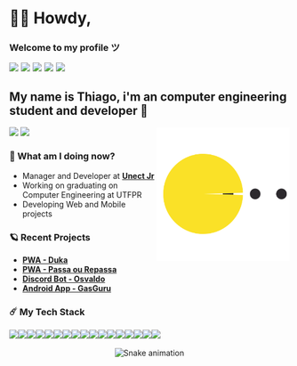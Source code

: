 # 👋🏻 Howdy,
### Welcome to my profile ツ

<a href="https://www.linkedin.com/in/thiagowaib/" target="_blank"><img src="https://img.shields.io/badge/-linkedin-blue?style=for-the-badge&logo=linkedin&logoColor=white" target="_blank"></a><img src="https://github.com/Dangocan/duka/blob/master/.github/Assets/Images/padding.png?raw=true" width="5px"><a href="mailto:thiagowaib@gmail.com" target="_blank"><img src="https://img.shields.io/badge/-Gmail-c14438?style=for-the-badge&logo=Gmail&logoColor=white"></a><img src="https://github.com/Dangocan/duka/blob/master/.github/Assets/Images/padding.png?raw=true" width="5px"><a href="https://www.instagram.com/thiagowaib/" target="_blank"><img src="https://img.shields.io/badge/-instagram-7f38c1?style=for-the-badge&logo=instagram&logoColor=white" target="_blank"></a><img src="https://github.com/Dangocan/duka/blob/master/.github/Assets/Images/padding.png?raw=true" width="5px"><a href="https://open.spotify.com/user/ysosuh5rfp286to7ngkaalisz?si=c5f1b8d48b594dde" target="_blank"><img src="https://img.shields.io/badge/-spotify-18ad0c?style=for-the-badge&logo=spotify&logoColor=white" target="_blank"></a><img src="https://github.com/Dangocan/duka/blob/master/.github/Assets/Images/padding.png?raw=true" width="5px"><a href="https://steamcommunity.com/profiles/76561198081140542/" target="_blank"><img src="https://img.shields.io/badge/-steam-1a1a1a?style=for-the-badge&logo=steam&logoColor=white" target="_blank"></a>
## My name is Thiago, i'm an computer engineering student and developer 🚀

<img src="https://raw.githubusercontent.com/Aniket965/Aniket965/master/pacman.svg?sanitize=true" width="47.50%" height="auto" align="right"/>
<img  width="47.50%" src="https://github-readme-stats.vercel.app/api?username=thiagowaib&show_icons=true&theme=aura&include_all_commits=true&count_private=true"/>
<img   width="47.50%" src="https://github-readme-stats.vercel.app/api/top-langs/?username=thiagowaib&layout=compact&theme=aura"/>


### 🌱 What am I doing now?
* Manager and Developer at **[Unect Jr](https://unect.com.br "Unect Jr")**
* Working on graduating on Computer Engineering at UTFPR
* Developing Web and Mobile projects

### 🪐 Recent Projects
* **[PWA - Duka](https://github.com/dangocan/duka "PWA - Duka")**
* **[PWA - Passa ou Repassa](https://github.com/thiagowaib/passarepassa "PWA - Passa ou Repassa")**
* **[Discord Bot - Osvaldo](https://github.com/thiagowaib/osvaldo "Discord Bot - Osvaldo")**
* **[Android App - GasGuru](https://github.com/thiagowaib/gasguru "Android App - GasGuru")**

### ☄️ My Tech Stack
<img src="https://cdn.jsdelivr.net/gh/devicons/devicon/icons/html5/html5-original.svg" width="5.8%"><img src="https://cdn.jsdelivr.net/gh/devicons/devicon/icons/css3/css3-original.svg" width="5.8%"/><img src="https://cdn.jsdelivr.net/gh/devicons/devicon/icons/javascript/javascript-original.svg" width="5.8%"/><img src="https://cdn.jsdelivr.net/gh/devicons/devicon/icons/typescript/typescript-original.svg" width="5.8%"/><img src="https://cdn.jsdelivr.net/gh/devicons/devicon/icons/nodejs/nodejs-original.svg" width="5.8%"/><img src="https://cdn.jsdelivr.net/gh/devicons/devicon/icons/react/react-original.svg" width="5.8%"/><img src="https://cdn.jsdelivr.net/gh/devicons/devicon/icons/yarn/yarn-original.svg" width="5.8%"/><img src="https://cdn.jsdelivr.net/gh/devicons/devicon/icons/python/python-original.svg" width="5.8%"/><img src="https://cdn.jsdelivr.net/gh/devicons/devicon/icons/tensorflow/tensorflow-original.svg"  width="5.8%"/><img src="https://cdn.jsdelivr.net/gh/devicons/devicon/icons/c/c-original.svg" width="5.8%"/><img src="https://cdn.jsdelivr.net/gh/devicons/devicon/icons/csharp/csharp-original.svg" width="5.8%"/><img src="https://upload.wikimedia.org/wikipedia/commons/9/91/Electron_Software_Framework_Logo.svg" width="5.8%"/><img src="https://cdn.jsdelivr.net/gh/devicons/devicon/icons/java/java-original.svg" width="5.8%"/><img src="https://cdn.jsdelivr.net/gh/devicons/devicon/icons/mongodb/mongodb-original.svg" width="5.8%"/><img src="https://cdn.jsdelivr.net/gh/devicons/devicon/icons/wordpress/wordpress-plain.svg" width="5.8%"/><img src="https://cdn.jsdelivr.net/gh/devicons/devicon/icons/git/git-original.svg" width="5.8%"/><img src="https://img.icons8.com/fluency/50/000000/unity.png" width="5.8%"/>

<div align="center">

![Snake animation](https://github.com/thiagowaib/thiagowaib/blob/output/github-contribution-grid-snake.svg)

</div>
